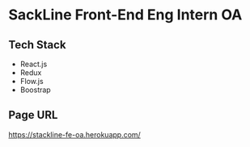 # SackLine Front-End Eng Intern OA

## Tech Stack

- React.js
- Redux
- Flow.js
- Boostrap

## Page URL

https://stackline-fe-oa.herokuapp.com/
